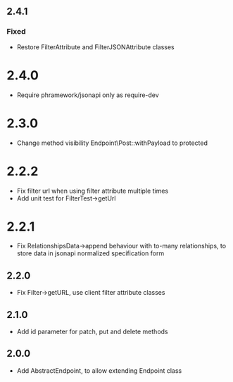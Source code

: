 ## 2.4.1
### Fixed
- Restore FilterAttribute and FilterJSONAttribute classes

# 2.4.0
- Require phramework/jsonapi only as require-dev

# 2.3.0
- Change method visibility Endpoint\Post::withPayload to protected

# 2.2.2
- Fix filter url when using filter attribute multiple times
- Add unit test for FilterTest->getUrl

# 2.2.1
- Fix RelationshipsData->append behaviour with to-many relationships, to store data in jsonapi normalized specification form

## 2.2.0
- Fix Filter->getURL, use client filter attribute classes

## 2.1.0
- Add id parameter for patch, put and delete methods 

## 2.0.0
- Add AbstractEndpoint, to allow extending Endpoint class 

